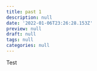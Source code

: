 ```yaml
---
title: past 1
description: null
date: '2022-01-06T23:26:28.153Z'
preview: null
draft: null
tags: null
categories: null
---
```


Test
